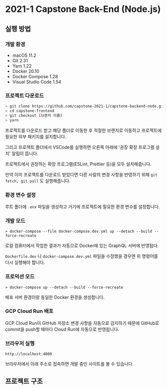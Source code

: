 # 2021-1 Capstone Back-End (Node.js)

## 실행 방법

### 개발 환경

- macOS 11.2
- Git 2.31
- Yarn 1.22
- Docker 20.10
- Docker Compose 1.28
- Visual Studio Code 1.54

### 프로젝트 다운로드

```bash
> git clone https://github.com/capstone-2021-1/capstone-backend-node.git
> cd capstone-frontend
> git checkout (브랜치 이름)
> yarn
```

프로젝트를 다운로드 받고 해당 폴더로 이동한 후 적절한 브랜치로 이동하고 프로젝트에 필요한 외부 패키지를 설치합니다.

그리고 프로젝트 폴더에서 VSCode를 실행하면 오른쪽 아래에 '권장 확장 프로그램 설치' 알림이 뜹니다.

프로젝트에서 권장하는 확장 프로그램(ESLint, Prettier 등)을 모두 설치해줍니다.

만약 이미 프로젝트를 다운로드 받았다면 다른 사람의 변경 사항을 반영하기 위해 `git fetch, git pull` 도 실행해줍니다.

### 환경 변수 설정

루트 폴더에 `.env` 파일을 생성하고 거기에 프로젝트에 필요한 환경 변수를 설정합니다.

### 개발 모드

```shell
> docker-compose --file docker-compose.dev.yml up --detach --build --force-recreate
```

로컬 컴퓨터에서 작업한 결과가 자동으로 Docker에 있는 GraphQL 서버에 반영됩다.

`Dockerfile.dev` 나 `docker-compose.dev.yml` 파일을 수정했을 경우엔 위 명령어를 다시 실행해야 합니다.

### 프로덕션 모드

```shell
> docker-compose up --detach --build --force-recreate
```

배포 서버 환경이랑 동일한 Docker 환경을 생성합니다.

### GCP Cloud Run 배포

GCP Cloud Run이 GitHub 저장소 변경 사항을 자동으로 감지하기 때문에 GitHub로 commit을 push할 때마다 Cloud Run에 자동으로 반영됩니다.

### 브라우저 실행

```
http://localhost:4000
```

브라우저에서 아래 주소로 접속하면 개발 중인 사이트를 볼 수 있습니다.

## 프로젝트 구조
